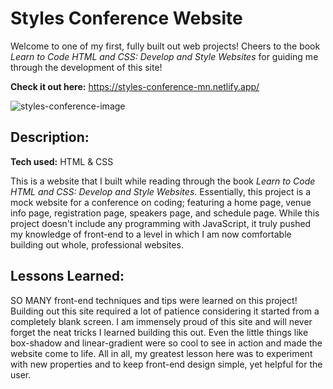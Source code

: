 # Styles Conference Website

Welcome to one of my first, fully built out web projects! Cheers to the book *Learn to Code HTML and CSS: Develop and Style Websites* for guiding me through the development of this site!

**Check it out here:** https://styles-conference-mn.netlify.app/

![styles-conference-image](https://github.com/malaz-naquib/styles-conference/assets/113329798/7e9809d6-4a50-4243-9ff4-7bebf6ec701a)

## Description:

**Tech used:** HTML & CSS

This is a website that I built while reading through the book *Learn to Code HTML and CSS: Develop and Style Websites*. Essentially, this project is a mock website for a conference on coding; featuring a home page, venue info page, registration page, speakers page, and schedule page. While this project doesn't include any programming with JavaScript, it truly pushed my knowledge of front-end to a level in which I am now comfortable building out whole, professional websites. 

## Lessons Learned:

SO MANY front-end techniques and tips were learned on this project! Building out this site required a lot of patience considering it started from a completely blank screen. I am immensely proud of this site and will never forget the neat tricks I learned building this out. Even the little things like box-shadow and linear-gradient were so cool to see in action and made the website come to life. All in all, my greatest lesson here was to experiment with new properties and to keep front-end design simple, yet helpful for the user.
